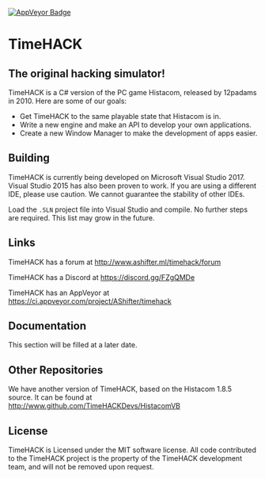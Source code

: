 <a href="https://ci.appveyor.com/project/AShifter/timehack"><img src="https://ci.appveyor.com/api/projects/status/xi9yr5en7ysxmcge?svg=true" style="border: 0;" alt="AppVeyor Badge"></a>

# TimeHACK
## The original hacking simulator!
TimeHACK is a C# version of the PC game Histacom, released by 12padams in 2010. Here are some of our goals:
* Get TimeHACK to the same playable state that Histacom is in.
* Write a new engine and make an API to develop your own applications.
* Create a new Window Manager to make the development of apps easier.

## Building
TimeHACK is currently being developed on Microsoft Visual Studio 2017. Visual Studio 2015 has also been proven to work. If you are using a different IDE, please use caution. We cannot guarantee the stability of other IDEs.

Load the ``.SLN`` project file into Visual Studio and compile. No further steps are required. This list may grow in the future.

## Links
TimeHACK has a forum at http://www.ashifter.ml/timehack/forum

TimeHACK has a Discord at https://discord.gg/FZgQMDe

TimeHACK has an AppVeyor at https://ci.appveyor.com/project/AShifter/timehack

## Documentation
This section will be filled at a later date.

## Other Repositories
We have another version of TimeHACK, based on the Histacom 1.8.5 source. It can be found at http://www.github.com/TimeHACKDevs/HistacomVB

## License
TimeHACK is Licensed under the MIT software license. All code contributed to the TimeHACK project is the property of the TimeHACK development team, and will not be removed upon request.